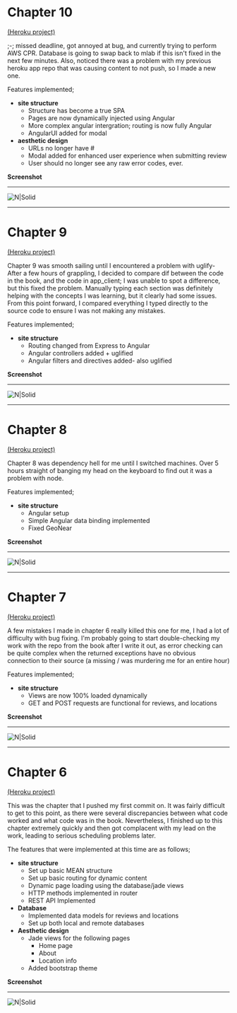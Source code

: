# Chapter 10
[(Heroku project)](https://dry-everglades-93919.herokuapp.com/)

;-; missed deadline, got annoyed at bug, and currently trying to perform AWS CPR. Database is going to swap back to mlab if this isn't fixed in the next few minutes. Also, noticed there was a problem with my previous heroku app repo that was causing content to not push, so I made a new one.


Features implemented;
* **site structure**
   * Structure has become a true SPA
   * Pages are now dynamically injected using Angular
   * More complex angular intergration; routing is now fully Angular
   * AngularUI added for modal
* **aesthetic design**
   * URLs no longer have #
   * Modal added for enhanced user experience when submitting review
   * User should no longer see any raw error codes, ever.

**Screenshot**
***

![N|Solid](http://i.imgur.com/bj0jtcu.png)

***

# Chapter 9
[(Heroku project)](https://nameless-hollows-66274.herokuapp.com/)

Chapter 9 was smooth sailing until I encountered a problem with uglify- After a few hours of grappling, I decided to compare dif between the code in the book, and the code in app_client; I was unable to spot a difference, but this fixed the problem. Manually typing each section was definitely helping with the concepts I was learning, but it clearly had some issues. From this point forward, I compared everything I typed directly to the source code to ensure I was not making any mistakes.

Features implemented;
* **site structure**
   * Routing changed from Express to Angular
   * Angular controllers added + uglified
   * Angular filters and directives added- also uglified
   
   
**Screenshot**
***

![N|Solid](http://i.imgur.com/xQh9KHm.png)

***

# Chapter 8
[(Heroku project)](https://nameless-hollows-66274.herokuapp.com/)

Chapter 8 was dependency hell for me until I switched machines. Over 5 hours straight of banging my head on the keyboard to find out it was a problem with node.

Features implemented;
* **site structure**
   * Angular setup
   * Simple Angular data binding implemented
   * Fixed GeoNear
   
**Screenshot**
***

![N|Solid](http://i.imgur.com/NOAn9Nc.png)

***

# Chapter 7
[(Heroku project)](https://nameless-hollows-66274.herokuapp.com/)

A few mistakes I made in chapter 6 really killed this one for me, I had a lot of difficulty with bug fixing. I'm probably going to start double-checking my work with the repo from the book after I write it out, as error checking can be quite complex when the returned exceptions have no obvious connection to their source (a missing / was murdering me for an entire hour)

Features implemented;
* **site structure**
    * Views are now 100% loaded dynamically
    * GET and POST requests are functional for reviews, and locations

**Screenshot**
***
![N|Solid](http://i.imgur.com/uP3lqcm.png)

***

# Chapter 6
[(Heroku project)](https://nameless-hollows-66274.herokuapp.com/)

This was the chapter that I pushed my first commit on. It was fairly difficult to get to this point, as there were several discrepancies between what code worked and what code was in the book. Nevertheless, I finished up to this chapter extremely quickly and then got complacent with my lead on the work, leading to serious scheduling problems later.

The features that were implemented at this time are as follows;
* **site structure**
    * Set up basic MEAN structure
    * Set up basic routing for dynamic content
    * Dynamic page loading using the database/jade views
    * HTTP methods implemented in router
    * REST API Implemented
* **Database**
    * Implemented data models for reviews and locations
    * Set up both local and remote databases
* **Aesthetic design**
    * Jade views for the following pages
        * Home page
        * About
        * Location info
    * Added bootstrap theme

**Screenshot**
***
![N|Solid](http://i.imgur.com/HvSv0P3.png)
